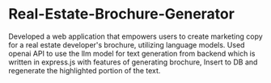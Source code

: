 # Real-Estate-Brochure-Generator
Developed a web application that empowers users to create marketing copy for a real estate developer's brochure, utilizing language models. Used openai API to use the llm model for text generation from backend which is written in express.js with features of generating brochure, Insert to DB and regenerate the highlighted portion of the text. 
